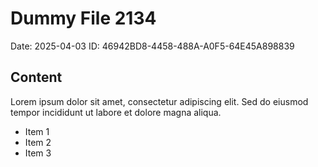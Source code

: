 # Dummy File 2134

Date: 2025-04-03
ID: 46942BD8-4458-488A-A0F5-64E45A898839

## Content

Lorem ipsum dolor sit amet, consectetur adipiscing elit.
Sed do eiusmod tempor incididunt ut labore et dolore magna aliqua.

* Item 1
* Item 2
* Item 3

